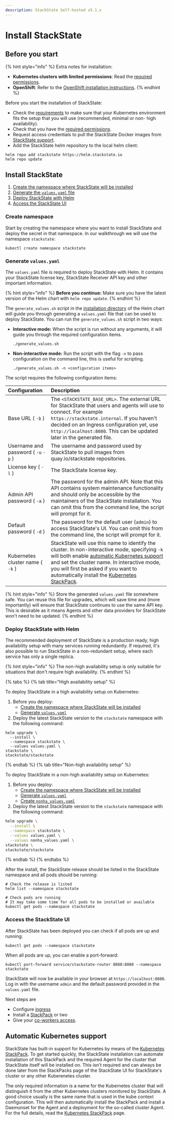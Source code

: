 ```yaml
---
description: StackState Self-hosted v5.1.x 
---
```


# Install StackState

## Before you start

{% hint style="info" %}
Extra notes for installation:

* **Kubernetes clusters with limited permissions**: Read the [required permissions](required_permissions.md).
* **OpenShift**: Refer to the [OpenShift installation instructions](openshift_install.md).
{% endhint %}

Before you start the installation of StackState:

* Check the [requirements](/setup/install-stackstate/requirements.md) to make sure that your Kubernetes environment fits the setup that you will use (recommended, minimal or non- high availability).
* Check that you have the [required permissions](required_permissions.md).
* Request access credentials to pull the StackState Docker images from [StackState support](https://support.stackstate.com/).
* Add the StackState helm repository to the local helm client:

```text
helm repo add stackstate https://helm.stackstate.io
helm repo update
```

## Install StackState

1. [Create the namespace where StackState will be installed](kubernetes_install.md#create-namespace)
2. [Generate the `values.yaml` file](kubernetes_install.md#generate-values.yaml)
3. [Deploy StackState with Helm](kubernetes_install.md#deploy-stackstate-with-helm)
4. [Access the StackState UI](kubernetes_install.md#access-the-stackstate-ui)

### Create namespace

Start by creating the namespace where you want to install StackState and deploy the secret in that namespace. In our walkthrough we will use the namespace `stackstate`:

```text
kubectl create namespace stackstate
```

### Generate `values.yaml`

The `values.yaml` file is required to deploy StackState with Helm. It contains your StackState license key, StackState Receiver API key and other important information.

{% hint style="info" %}
**Before you continue:** Make sure you have the latest version of the Helm chart with `helm repo update`.
{% endhint %}

The `generate_values.sh` script in the [installation directory](https://github.com/StackVista/helm-charts/tree/master/stable/stackstate/installation) of the Helm chart will guide you through generating a `values.yaml` file that can be used to deploy StackState. You can run the `generate_values.sh` script in two ways:

* **Interactive mode:** When the script is run without any arguments, it will guide you through the required configuration items.

  ```text
  ./generate_values.sh
  ```

* **Non-interactive mode:** Run the script with the flag `-n` to pass configuration on the command line, this is useful for scripting.

  ```text
  ./generate_values.sh -n <configuration items>
  ```

The script requires the following configuration items:

| Configuration           | Description                                                                                                                                                                                                                                                                                                                                                                                 |
|:------------------------| :--------------------------------------------------------------------------------------------------------------------------------------------------------------------------------------------------------------------------------------------------------------------------------------------------------------------------------------------------------------------------------------------|
| Base URL ( `-b` ) | The `<STACKSTATE_BASE_URL>`. The external URL for StackState that users and agents will use to connect. For example `https://stackstate.internal`. If you haven't decided on an Ingress configuration yet, use `http://localhost:8080`. This can be updated later in the generated file.                                                                                                    |
| Username and password  ( `-u` `-p` ) | The username and password used by StackState to pull images from quay.io/stackstate repositories.                                                                                                                                                                                                                                                                                           |
| License key ( `-l` ) | The StackState license key.                                                                                                                                                                                                                                                                                                                                                                 |
| Admin API password ( `-a` ) | The password for the admin API. Note that this API contains system maintenance functionality and should only be accessible by the maintainers of the StackState installation. You can omit this from the command line, the script will prompt for it.                                                                                                                                       |
| Default password ( `-d` ) | The password for the default user \(`admin`\) to access StackState's UI. You can omit this from the command line, the script will prompt for it.                                                                                                                                                                                                                                            |
| Kubernetes cluster name ( `-k` ) | StackState will use this name to identify the cluster. In non-interactive mode, specifying `-k` will both enable [automatic Kubernetes support](kubernetes_install.md#automatic-kubernetes-support) and set the cluster name. In interactive mode, you will first be asked if you want to automatically install the [Kubernetes StackPack](../../../stackpacks/integrations/kubernetes.md). |

{% hint style="info" %}
Store the generated `values.yaml` file somewhere safe. You can reuse this file for upgrades, which will save time and \(more importantly\) will ensure that StackState continues to use the same API key. This is desirable as it means Agents and other data providers for StackState won't need to be updated.
{% endhint %}

### Deploy StackState with Helm

The recommended deployment of StackState is a production ready, high availability setup with many services running redundantly. If required, it's also possible to run StackState in a non-redundant setup, where each service has only a single replica.

{% hint style="info" %}
The non-high availability setup is only suitable for situations that don't require high availability.
{% endhint %}

{% tabs %}
{% tab title="High availability setup" %}

To deploy StackState in a high availability setup on Kubernetes:

1. Before you deploy:
   * [Create the namespace where StackState will be installed](kubernetes_install.md#create-namespace)
   * [Generate `values.yaml`](#generate-values.yaml)
2. Deploy the latest StackState version to the `stackstate` namespace with the following command:

```text
helm upgrade \
  --install \
  --namespace stackstate \
  --values values.yaml \
stackstate \
stackstate/stackstate
```
{% endtab %}
{% tab title="Non-high availability setup" %}

To deploy StackState in a non-high availability setup on Kubernetes:

1. Before you deploy:
   * [Create the namespace where StackState will be installed](kubernetes_install.md#create-namespace)
   * [Generate `values.yaml`](#generate-values.yaml)
   * [Create `nonha_values.yaml`](non_high_availability_setup.md)
3. Deploy the latest StackState version to the `stackstate` namespace with the following command:

```bash
helm upgrade \
  --install \
  --namespace stackstate \
  --values values.yaml \
  --values nonha_values.yaml \
stackstate \
stackstate/stackstate
```
{% endtab %}
{% endtabs %}

After the install, the StackState release should be listed in the StackState namespace and all pods should be running:

```text
# Check the release is listed
helm list --namespace stackstate

# Check pods are running
# It may take some time for all pods to be installed or available
kubectl get pods --namespace stackstate
```

### Access the StackState UI

After StackState has been deployed you can check if all pods are up and running:

```text
kubectl get pods --namespace stackstate
```

When all pods are up, you can enable a port-forward:

```text
kubectl port-forward service/stackstate-router 8080:8080 --namespace stackstate
```

StackState will now be available in your browser at `https://localhost:8080`. Log in with the username `admin` and the default password provided in the `values.yaml` file.

Next steps are

* Configure [ingress](ingress.md)
* Install a [StackPack](../../../stackpacks/about-stackpacks.md) or two
* Give your [co-workers access](../../../configure/security/authentication/).

## Automatic Kubernetes support

StackState has built-in support for Kubernetes by means of the [Kubernetes StackPack](../../../stackpacks/integrations/kubernetes.md). To get started quickly, the StackState installation can automate installation of this StackPack and the required Agent for the cluster that StackState itself will be installed on. This isn't required and can always be done later from the StackPacks page of the StackState UI for StackState's cluster or any other Kuberenetes cluster.

The only required information is a name for the Kubernetes cluster that will distinguish it from the other Kubernetes clusters monitored by StackState. A good choice usually is the same name that is used in the kube context configuration. This will then automatically install the StackPack and install a Daemonset for the Agent and a deployment for the so-called cluster Agent. For the full details, read the [Kubernetes StackPack](../../../stackpacks/integrations/kubernetes.md) page.

